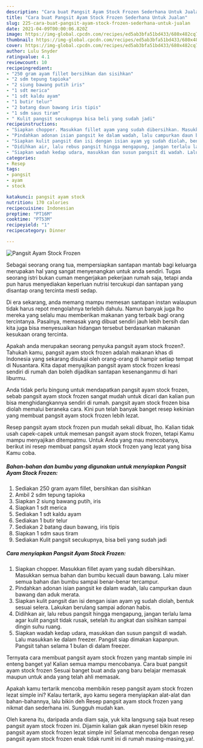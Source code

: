 ```yaml
---
description: "Cara buat Pangsit Ayam Stock Frozen Sederhana Untuk Jualan"
title: "Cara buat Pangsit Ayam Stock Frozen Sederhana Untuk Jualan"
slug: 225-cara-buat-pangsit-ayam-stock-frozen-sederhana-untuk-jualan
date: 2021-04-09T00:00:06.820Z
image: https://img-global.cpcdn.com/recipes/ed5ab3bfa51bd433/680x482cq70/pangsit-ayam-stock-frozen-foto-resep-utama.jpg
thumbnail: https://img-global.cpcdn.com/recipes/ed5ab3bfa51bd433/680x482cq70/pangsit-ayam-stock-frozen-foto-resep-utama.jpg
cover: https://img-global.cpcdn.com/recipes/ed5ab3bfa51bd433/680x482cq70/pangsit-ayam-stock-frozen-foto-resep-utama.jpg
author: Lulu Snyder
ratingvalue: 4.1
reviewcount: 10
recipeingredient:
- "250 gram ayam fillet bersihkan dan sisihkan"
- "2 sdm tepung tapioka"
- "2 siung bawang putih iris"
- "1 sdt merica"
- "1 sdt kaldu ayam"
- "1 butir telur"
- "2 batang daun bawang iris tipis"
- "1 sdm saus tiram"
- " Kulit pangsit secukupnya bisa beli yang sudah jadi"
recipeinstructions:
- "Siapkan chopper. Masukkan fillet ayam yang sudah dibersihkan. Masukkan semua bahan dan bumbu kecuali daun bawang. Lalu mixer semua bahan dan bumbu sampai benar-benar tercampur."
- "Pindahkan adonan isian pangsit ke dalam wadah, lalu campurkan daun bawang dan aduk merata."
- "Siapkan kulit pangsit dan isi dengan isian ayam yg sudah diolah, bentuk sesuai selera. Lakukan berulang sampai adonan habis."
- "Didihkan air, lalu rebus pangsit hingga mengapung, jangan terlalu lama agar kulit pangsit tidak rusak, setelah itu angkat dan sisihkan sampai dingin suhu ruang."
- "Siapkan wadah kedap udara, masukkan dan susun pangsit di wadah. Lalu masukkan ke dalam freezer. Pangsit siap dimakan kapanpun. Pangsit tahan selama 1 bulan di dalam freezer."
categories:
- Resep
tags:
- pangsit
- ayam
- stock

katakunci: pangsit ayam stock 
nutrition: 170 calories
recipecuisine: Indonesian
preptime: "PT16M"
cooktime: "PT53M"
recipeyield: "1"
recipecategory: Dinner

---
```



![Pangsit Ayam Stock Frozen](https://img-global.cpcdn.com/recipes/ed5ab3bfa51bd433/680x482cq70/pangsit-ayam-stock-frozen-foto-resep-utama.jpg)

Sebagai seorang orang tua, mempersiapkan santapan mantab bagi keluarga merupakan hal yang sangat menyenangkan untuk anda sendiri. Tugas seorang istri bukan cuman mengerjakan pekerjaan rumah saja, tetapi anda pun harus menyediakan keperluan nutrisi tercukupi dan santapan yang disantap orang tercinta mesti sedap.

Di era  sekarang, anda memang mampu memesan santapan instan walaupun tidak harus repot mengolahnya terlebih dahulu. Namun banyak juga lho mereka yang selalu mau memberikan makanan yang terbaik bagi orang tercintanya. Pasalnya, memasak yang dibuat sendiri jauh lebih bersih dan kita juga bisa menyesuaikan hidangan tersebut berdasarkan makanan kesukaan orang tercinta. 



Apakah anda merupakan seorang penyuka pangsit ayam stock frozen?. Tahukah kamu, pangsit ayam stock frozen adalah makanan khas di Indonesia yang sekarang disukai oleh orang-orang di hampir setiap tempat di Nusantara. Kita dapat menyajikan pangsit ayam stock frozen kreasi sendiri di rumah dan boleh dijadikan santapan kesenanganmu di hari liburmu.

Anda tidak perlu bingung untuk mendapatkan pangsit ayam stock frozen, sebab pangsit ayam stock frozen sangat mudah untuk dicari dan kalian pun bisa menghidangkannya sendiri di rumah. pangsit ayam stock frozen bisa diolah memalui beraneka cara. Kini pun telah banyak banget resep kekinian yang membuat pangsit ayam stock frozen lebih lezat.

Resep pangsit ayam stock frozen pun mudah sekali dibuat, lho. Kalian tidak usah capek-capek untuk memesan pangsit ayam stock frozen, tetapi Kamu mampu menyajikan ditempatmu. Untuk Anda yang mau mencobanya, berikut ini resep membuat pangsit ayam stock frozen yang lezat yang bisa Kamu coba.

<!--inarticleads1-->

##### Bahan-bahan dan bumbu yang digunakan untuk menyiapkan Pangsit Ayam Stock Frozen:

1. Sediakan 250 gram ayam fillet, bersihkan dan sisihkan
1. Ambil 2 sdm tepung tapioka
1. Siapkan 2 siung bawang putih, iris
1. Siapkan 1 sdt merica
1. Sediakan 1 sdt kaldu ayam
1. Sediakan 1 butir telur
1. Sediakan 2 batang daun bawang, iris tipis
1. Siapkan 1 sdm saus tiram
1. Sediakan  Kulit pangsit secukupnya, bisa beli yang sudah jadi




<!--inarticleads2-->

##### Cara menyiapkan Pangsit Ayam Stock Frozen:

1. Siapkan chopper. Masukkan fillet ayam yang sudah dibersihkan. Masukkan semua bahan dan bumbu kecuali daun bawang. Lalu mixer semua bahan dan bumbu sampai benar-benar tercampur.
1. Pindahkan adonan isian pangsit ke dalam wadah, lalu campurkan daun bawang dan aduk merata.
1. Siapkan kulit pangsit dan isi dengan isian ayam yg sudah diolah, bentuk sesuai selera. Lakukan berulang sampai adonan habis.
1. Didihkan air, lalu rebus pangsit hingga mengapung, jangan terlalu lama agar kulit pangsit tidak rusak, setelah itu angkat dan sisihkan sampai dingin suhu ruang.
1. Siapkan wadah kedap udara, masukkan dan susun pangsit di wadah. Lalu masukkan ke dalam freezer. Pangsit siap dimakan kapanpun. Pangsit tahan selama 1 bulan di dalam freezer.




Ternyata cara membuat pangsit ayam stock frozen yang mantab simple ini enteng banget ya! Kalian semua mampu mencobanya. Cara buat pangsit ayam stock frozen Sesuai banget buat anda yang baru belajar memasak maupun untuk anda yang telah ahli memasak.

Apakah kamu tertarik mencoba membikin resep pangsit ayam stock frozen lezat simple ini? Kalau tertarik, ayo kamu segera menyiapkan alat-alat dan bahan-bahannya, lalu bikin deh Resep pangsit ayam stock frozen yang nikmat dan sederhana ini. Sungguh mudah kan. 

Oleh karena itu, daripada anda diam saja, yuk kita langsung saja buat resep pangsit ayam stock frozen ini. Dijamin kalian gak akan nyesel bikin resep pangsit ayam stock frozen lezat simple ini! Selamat mencoba dengan resep pangsit ayam stock frozen enak tidak rumit ini di rumah masing-masing,ya!.

